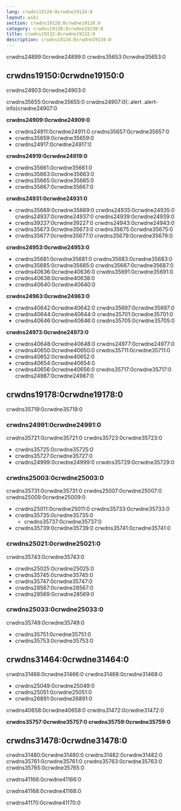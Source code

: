 ```yaml
---
lang: crwdns19124:0crwdne19124:0
layout: wiki
section: crwdns19128:0crwdne19128:0
category: crwdns19130:0crwdne19130:0
title: crwdns19132:0crwdne19132:0
description: crwdns19134:0crwdne19134:0
---
```


crwdns24899:0crwdne24899:0 crwdns35653:0crwdne35653:0

## crwdns19150:0crwdne19150:0
crwdns24903:0crwdne24903:0

crwdns35655:0crwdne35655:0
crwdns24907:0{:.alert .alert-info}crwdne24907:0

**crwdns24909:0crwdne24909:0**
- crwdns24911:0crwdne24911:0 crwdns35657:0crwdne35657:0
- crwdns35659:0crwdne35659:0
- crwdns24917:0crwdne24917:0

**crwdns24919:0crwdne24919:0**
- crwdns35661:0crwdne35661:0
- crwdns35663:0crwdne35663:0
- crwdns35665:0crwdne35665:0
- crwdns35667:0crwdne35667:0

**crwdns24931:0crwdne24931:0**
- crwdns35669:0crwdne35669:0 crwdns24935:0crwdne24935:0 crwdns24937:0crwdne24937:0 crwdns24939:0crwdne24939:0
- crwdns39227:0crwdne39227:0 crwdns24943:0crwdne24943:0
- crwdns35673:0crwdne35673:0 crwdns35675:0crwdne35675:0
- crwdns35677:0crwdne35677:0 crwdns35679:0crwdne35679:0

**crwdns24953:0crwdne24953:0**
- crwdns35681:0crwdne35681:0 crwdns35683:0crwdne35683:0
- crwdns35685:0crwdne35685:0 crwdns35687:0crwdne35687:0
- crwdns40636:0crwdne40636:0 crwdns35691:0crwdne35691:0
- crwdns40638:0crwdne40638:0
- crwdns40640:0crwdne40640:0

**crwdns24963:0crwdne24963:0**
- crwdns40642:0crwdne40642:0 crwdns35697:0crwdne35697:0
- crwdns40644:0crwdne40644:0 crwdns35701:0crwdne35701:0
- crwdns40646:0crwdne40646:0 crwdns35705:0crwdne35705:0

**crwdns24973:0crwdne24973:0**
- crwdns40648:0crwdne40648:0 crwdns24977:0crwdne24977:0
- crwdns40650:0crwdne40650:0 crwdns35711:0crwdne35711:0
- crwdns40652:0crwdne40652:0
- crwdns40654:0crwdne40654:0
- crwdns40656:0crwdne40656:0 crwdns35717:0crwdne35717:0 crwdns24987:0crwdne24987:0

## crwdns19178:0crwdne19178:0
crwdns35719:0crwdne35719:0

### crwdns24991:0crwdne24991:0
crwdns35721:0crwdne35721:0 crwdns35723:0crwdne35723:0

- crwdns35725:0crwdne35725:0
- crwdns35727:0crwdne35727:0
- crwdns24999:0crwdne24999:0 crwdns35729:0crwdne35729:0

### crwdns25003:0crwdne25003:0
crwdns35731:0crwdne35731:0 crwdns25007:0crwdne25007:0 crwdns25009:0crwdne25009:0

- crwdns25011:0crwdne25011:0 crwdns35733:0crwdne35733:0
- crwdns35735:0crwdne35735:0
    - crwdns35737:0crwdne35737:0
- crwdns35739:0crwdne35739:0 crwdns35741:0crwdne35741:0

### crwdns25021:0crwdne25021:0
crwdns35743:0crwdne35743:0

- crwdns25025:0crwdne25025:0
- crwdns35745:0crwdne35745:0
- crwdns35747:0crwdne35747:0
- crwdns28567:0crwdne28567:0
- crwdns28569:0crwdne28569:0

### crwdns25033:0crwdne25033:0
crwdns35749:0crwdne35749:0

- crwdns35751:0crwdne35751:0
- crwdns35753:0crwdne35753:0

## crwdns31464:0crwdne31464:0
crwdns31466:0crwdne31466:0 crwdns31468:0crwdne31468:0

- crwdns25049:0crwdne25049:0
- crwdns25051:0crwdne25051:0
- crwdns26891:0crwdne26891:0

crwdns40658:0crwdne40658:0 crwdns31472:0crwdne31472:0

**crwdns35757:0crwdne35757:0 crwdns35759:0crwdne35759:0**

## crwdns31478:0crwdne31478:0
crwdns31480:0crwdne31480:0 crwdns31482:0crwdne31482:0 crwdns35761:0crwdne35761:0 crwdns35763:0crwdne35763:0 crwdns35765:0crwdne35765:0

crwdns41166:0crwdne41166:0

crwdns41168:0crwdne41168:0

crwdns41170:0crwdne41170:0

<!-- Discord channel links -->
